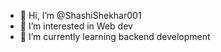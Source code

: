 - 👋 Hi, I’m @ShashiShekhar001
- 👀 I’m interested in Web dev
- 🌱 I’m currently learning backend development

<!---
ShashiShekhar001/ShashiShekhar001 is a ✨ special ✨ repository because its `README.md` (this file) appears on your GitHub profile.
You can click the Preview link to take a look at your changes.
--->
